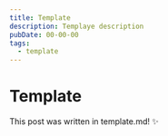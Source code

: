 ```yaml
---
title: Template
description: Templaye description
pubDate: 00-00-00
tags:
  - template
---
```


# Template
This post was written in template.md! ✨
